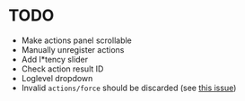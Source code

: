 # TODO

- Make actions panel scrollable
- Manually unregister actions
- Add l*tency slider
- Check action result ID
- Loglevel dropdown
- Invalid `actions/force` should be discarded (see [this issue](https://github.com/VedalAI/neuro-game-sdk/issues/14#issuecomment-2539497770))
